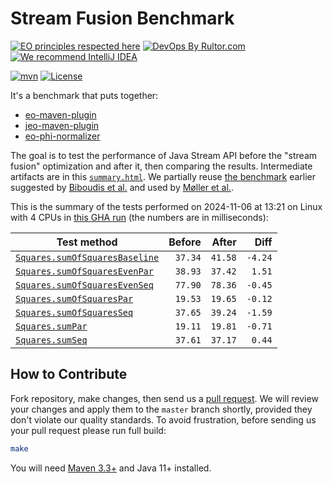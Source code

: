 # Stream Fusion Benchmark

[![EO principles respected here](https://www.elegantobjects.org/badge.svg)](https://www.elegantobjects.org)
[![DevOps By Rultor.com](http://www.rultor.com/b/objectionary/eo)](http://www.rultor.com/p/objectionary/eo)
[![We recommend IntelliJ IDEA](https://www.elegantobjects.org/intellij-idea.svg)](https://www.jetbrains.com/idea/)

[![mvn](https://github.com/objectionary/benchmark/actions/workflows/mvn.yml/badge.svg)](https://github.com/objectionary/benchmark/actions/workflows/mvn.yml)
[![License](https://img.shields.io/badge/license-MIT-green.svg)](LICENSE.txt)

It's a benchmark that puts together:

* [eo-maven-plugin](https://github.com/objectionary/eo)
* [jeo-maven-plugin](https://github.com/objectionary/jeo-maven-plugin)
* [eo-phi-normalizer](https://github.com/objectionary/eo-phi-normalizer)

The goal is to test the performance of Java Stream API before
the "stream fusion" optimization
and after it, then comparing the results. Intermediate artifacts are in this
[`summary.html`](https://www.objectionary.com/benchmark/summary.html).
We partially reuse [the benchmark](https://github.com/biboudis/clashofthelambdas)
earlier suggested by
[Biboudis et al.](https://arxiv.org/abs/1406.6631)
and used by
[Møller et al.](https://dl.acm.org/doi/abs/10.1145/3428236).

<!-- benchmark_begin -->
This is the summary of the tests performed on 2024-11-06
at 13:21 on Linux with 4 CPUs
in [this GHA run][benchmark-gha]
(the numbers are in milliseconds):

| Test method | Before | After | Diff |
| --- | --: | --: | --: |
 | [`Squares.sumOfSquaresBaseline`](https://github.com/objectionary/benchmark/blob/master/src/main/java/org/eolang/benchmark/Squares.java) | `37.34` | `41.58` | `-4.24` |
 | [`Squares.sumOfSquaresEvenPar`](https://github.com/objectionary/benchmark/blob/master/src/main/java/org/eolang/benchmark/Squares.java) | `38.93` | `37.42` | `1.51` |
 | [`Squares.sumOfSquaresEvenSeq`](https://github.com/objectionary/benchmark/blob/master/src/main/java/org/eolang/benchmark/Squares.java) | `77.90` | `78.36` | `-0.45` |
 | [`Squares.sumOfSquaresPar`](https://github.com/objectionary/benchmark/blob/master/src/main/java/org/eolang/benchmark/Squares.java) | `19.53` | `19.65` | `-0.12` |
 | [`Squares.sumOfSquaresSeq`](https://github.com/objectionary/benchmark/blob/master/src/main/java/org/eolang/benchmark/Squares.java) | `37.65` | `39.24` | `-1.59` |
 | [`Squares.sumPar`](https://github.com/objectionary/benchmark/blob/master/src/main/java/org/eolang/benchmark/Squares.java) | `19.11` | `19.81` | `-0.71` |
 | [`Squares.sumSeq`](https://github.com/objectionary/benchmark/blob/master/src/main/java/org/eolang/benchmark/Squares.java) | `37.61` | `37.17` | `0.44` |
<!-- benchmark_end -->

## How to Contribute

Fork repository, make changes, then send us
a [pull request](https://www.yegor256.com/2014/04/15/github-guidelines.html).
We will review your changes and apply them to the `master` branch shortly,
provided they don't violate our quality standards. To avoid frustration,
before sending us your pull request please run full build:

```bash
make
```

You will need [Maven 3.3+](https://maven.apache.org) and Java 11+ installed.

[benchmark-gha]: https://github.com/objectionary/benchmark/actions/runs/11704160416
